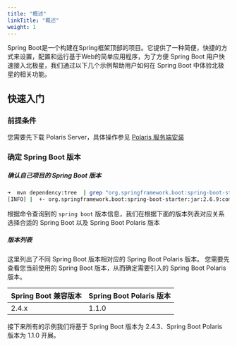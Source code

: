 ```yaml
---
title: "概述"
linkTitle: "概述"
weight: 1
---
```


Spring Boot是一个构建在Spring框架顶部的项目。它提供了一种简便，快捷的方式来设置，配置和运行基于Web的简单应用程序，为了方便 Spring Boot 用户快速接入北极星，我们通过以下几个示例帮助用户如何在 Spring Boot 中体验北极星的相关功能。

## 快速入门

### 前提条件

您需要先下载 Polaris Server，具体操作参见 [Polaris 服务端安装](/docs/快速入门/安装服务端/安装单机版)

### 确定 Spring Boot 版本

##### 确认自己项目的 Spring Boot 版本

```bash
➜  mvn dependency:tree  | grep "org.springframework.boot:spring-boot-starter:jar"
[INFO] |  +- org.springframework.boot:spring-boot-starter:jar:2.6.9:compile
```

根据命令查询到的 `spring boot` 版本信息，我们在根据下面的版本列表对应关系选择合适的 Spring Boot 以及 Spring Boot Polaris 版本

##### 版本列表

这里列出了不同 Spring Boot 版本相对应的 Spring Boot Polaris 版本。
您需要先查看您当前使用的 Spring Boot 版本，从而确定需要引入的 Spring Boot Polaris 版本。


| Spring Boot 兼容版本 | Spring Boot Polaris 版本 |
| -------------------- | ------------------------ |
| 2.4.x                | 1.1.0                    |


接下来所有的示例我们将基于 Spring Boot 版本为 2.4.3、Spring Boot Polaris 版本为 1.1.0 开展。

